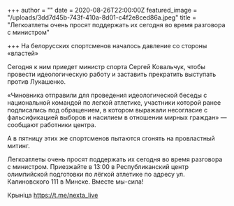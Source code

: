 +++
author = ""
date = 2020-08-26T22:00:00Z
featured_image = "/uploads/3dd7d45b-743f-410a-8d01-c4f2e8ced86a.jpeg"
title = "Легкоатлеты очень просят поддержать их сегодня во время разговора с министром"

+++
На белорусских спортсменов началось давление со стороны «властей»

Сегодня к ним приедет министр спорта Сергей Ковальчук, чтобы провести идеологическую работу и заставить прекратить выступать против Лукашенко.

«Чиновника отправили для проведения идеологической беседы с национальной командой по легкой атлетике, участники которой ранее подписались под обращением, в котором выражали несогласие с фальсификацией выборов и насилием в отношении мирных граждан» — сообщают работники центра.

А в пятницу этих же спортсменов пытаются сгонять на провластный митинг.

Легкоатлеты очень просят поддержать их сегодня во время разговора с министром. Приезжайте в 13:00 в Республиканский центр олимпийской подготовки по лёгкой атлетике по адресу ул. Калиновского 111 в Минске. Вместе мы-сила!

Крыніца https://t.me/nexta_live